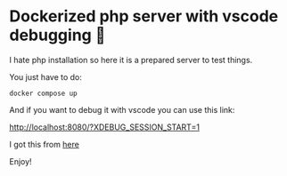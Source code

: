 # Dockerized php server with vscode debugging 🐋

I hate php installation so here it is a prepared server to test things.

You just have to do: 

```docker compose up```

And if you want to debug it with vscode you can use this link:

[http://localhost:8080/?XDEBUG_SESSION_START=1](http://localhost:8080/?XDEBUG_SESSION_START=1)


I got this from [here](https://blog.devsense.com/2019/debugging-php-on-docker-with-visual-studio-code)

Enjoy!